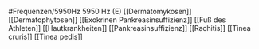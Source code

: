 #Frequenzen/5950Hz
5950 Hz (E)
[[Dermatomykosen]]
[[Dermatophytosen]]
[[Exokrinen Pankreasinsuffizienz]]
[[Fuß des Athleten]]
[[Hautkrankheiten]]
[[Pankreasinsuffizienz]]
[[Rachitis]]
[[Tinea cruris]]
[[Tinea pedis]]